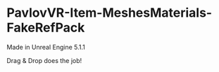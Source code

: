 # PavlovVR-Item-MeshesMaterials-FakeRefPack

Made in Unreal Engine 5.1.1

Drag & Drop does the job!
